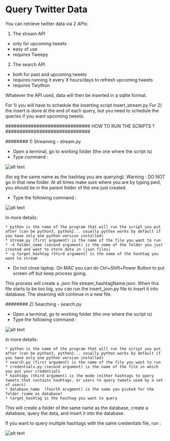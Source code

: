 # Query Twitter Data

You can retrieve twitter data via 2 APIs:


1) The stream API
- only for upcoming tweets
- easy of use
- requires Tweepy

2) The search API
- both for past and upcoming tweets
- requires running it every X hours/days to refresh upcoming tweets
- requires Twython

Whatever the API used, data will then be inserted in a sqlite format.

For 1) you will have to schedule the inserting script insert_stream.py
For 2) the insert is done at the end of each query, but you need to schedule the queries if you want upcoming tweets.



############################## HOW TO RUN THE SCRIPTS ? ##############################

######## 1) Streaming - stream.py 
- Open a terminal, go to working folder (the one where the script is)
- Type command :

![alt text](https://github.com/NicolasGDM/Query_twitter_data/blob/master/miscellaneous/create_dir.png)

(for eg the same name as the hashtag you are querying). Warning : DO NOT go in that new folder. At all times make sure where you are by typing pwd, you should be in the parent folder of the one just created.

- Type the following command : 

![alt text](https://github.com/NicolasGDM/Query_twitter_data/blob/master/miscellaneous/stream_command_line.png)

In more details:

    * python is the name of the program that will run the script you put after (can be python3, python2... usually python works by default if you have only one python version installed)
    * stream.py (first argument) is the name of the file you want to run
    * -d folder_name (second argument) is the name of the folder you just created and want to store data in (json files)
    * -q target_hashtag (third argument) is the name of the hashtag you want to stream
    
- Do not close laptop. On MAC you can do Ctrl+Shift+Power Button to put screen off but keep process going.


This process will create a .json file stream_hashtagName.json. When this file starts to be too big, you can run the insert_json.py file to insert it into database. The steaming will continue in a new file.



######## 2) Searching - search.py 
- Open a terminal, go to working folder (the one where the script is)
- Type the following command : 
  
![alt text](https://github.com/NicolasGDM/Query_twitter_data/blob/master/miscellaneous/search_command_line.png)

In more details:

    * python is the name of the program that will run the script you put after (can be python3, python2... usually python works by default if you have only one python version installed)
    * search.py (first argument) is the name of the file you want to run
    * credentials.py (second argument) is the name of the file in which you put your credentials
    * hashtags (third argument) is the mode (either hashtags to query tweets that contains hashtags, or users to query tweets used by a set of users)
    * database_name  (fourth arugment) is the name you picked for the folder (same as database)
    * target_hashtag is the hasthag you want to query
    
  This will create a folder of the same name as the database, create a database, query the data, and insert it into the database.
  
 If you want to query multiple hashtags with the same credentials file, run :
 
![alt text](https://github.com/NicolasGDM/Query_twitter_data/blob/master/miscellaneous/search_command_line_more_than_one_hash.png)
